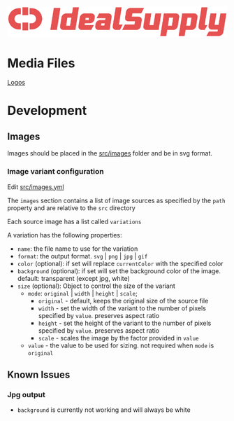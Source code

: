 ![Ideal Supply logo](./dist/images/logos/idealsupply-logo-red.svg)

# Media Files 

[Logos](./dist/images/logos)

# Development

## Images

Images should be placed in the [src/images](./src/images) folder and be in svg format.

### Image variant configuration

Edit [src/images.yml](./src/images.yml)

The `images` section contains a list of image sources as specified by the `path` property and are relative to the `src` directory

Each source image has a list called `variations`

A variation has the following properties:

- `name`: the file name to use for the variation
- `format`: the output format. `svg` | `png` | `jpg` | `gif`
- `color` (optional): if set will replace `currentColor` with the specified color
- `background` (optional): if set will set the background color of the image. default: transparent (except jpg, white)  
- `size` (optional): Object to control the size of the variant
  - `mode`: `original` | `width` | `height` | `scale`;
    - `original` - default, keeps the original size of the source file
    - `width` - set the width of the variant to the number of pixels specified by `value`. preserves aspect ratio
    - `height` - set the height of the variant to the number of pixels specified by `value`. preserves aspect ratio
    - `scale` - scales the image by the factor provided in `value`
  - `value` - the value to be used for sizing. not required when `mode` is `original`



## Known Issues

### Jpg output
 - `background` is currently not working and will always be white 
